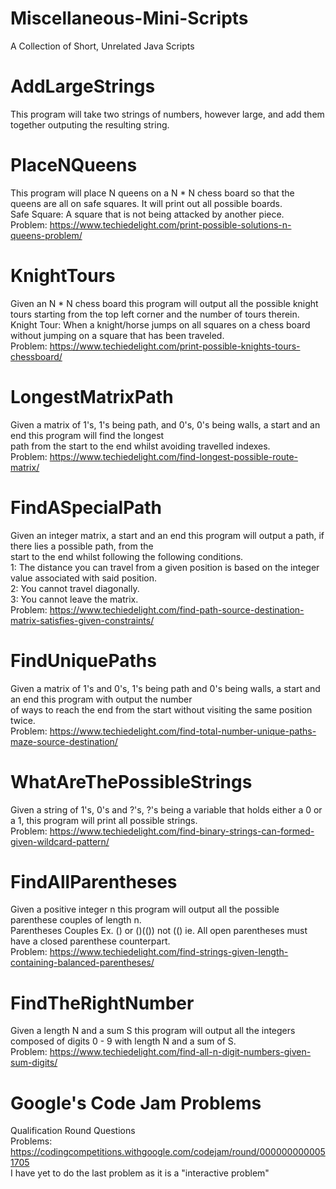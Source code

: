 # Miscellaneous-Mini-Scripts
A Collection of Short, Unrelated Java Scripts

# AddLargeStrings
  This program will take two strings of numbers, however large, and add them together outputing the resulting string.
# PlaceNQueens
  This program will place N queens on a N * N chess board so that the queens are all on safe squares. 
  It will print out all possible boards. <br/>
  Safe Square: A square that is not being attacked by another piece.<br/>
  Problem: https://www.techiedelight.com/print-possible-solutions-n-queens-problem/
# KnightTours
  Given an N * N chess board this program will output all the possible knight tours starting from the top left corner 
  and the number of tours therein. <br/>
  Knight Tour: When a knight/horse jumps on all squares on a chess board without jumping on a square that has been traveled. <br/> 
  Problem: https://www.techiedelight.com/print-possible-knights-tours-chessboard/ 
 # LongestMatrixPath
   Given a matrix of 1's, 1's being path, and 0's, 0's being walls, a start and an end this program will find the longest <br/> path from the start to the end whilst avoiding travelled indexes.<br/>
  Problem: https://www.techiedelight.com/find-longest-possible-route-matrix/
  # FindASpecialPath
   Given an integer matrix, a start and an end this program will output a path, if there lies a possible path, from the <br/>
   start to the end whilst following the following conditions. <br/> 1: The distance you can travel from a given position is based on the integer value associated with said position. <br/> 2: You cannot travel diagonally. <br/>3: You cannot leave the matrix. <br/>
   Problem: https://www.techiedelight.com/find-path-source-destination-matrix-satisfies-given-constraints/ 
# FindUniquePaths
  Given a matrix of 1's and 0's, 1's being path and 0's being walls, a start and an end this program with output the number <br/> of ways to reach the end from the start without visiting the same position twice. <br/>
  Problem: https://www.techiedelight.com/find-total-number-unique-paths-maze-source-destination/
# WhatAreThePossibleStrings
  Given a string of 1's, 0's and ?'s, ?'s being a variable that holds either a 0 or a 1, this program will print all possible strings. <br/>
  Problem: https://www.techiedelight.com/find-binary-strings-can-formed-given-wildcard-pattern/
# FindAllParentheses
  Given a positive integer n this program will output all the possible parenthese couples of length n. <br/>
  Parentheses Couples Ex. () or ()(()) not (() ie. All open parentheses must have a closed parenthese counterpart.  <br/>
  Problem: https://www.techiedelight.com/find-strings-given-length-containing-balanced-parentheses/
 # FindTheRightNumber
  Given a length N and a sum S this program will output all the integers composed of digits 0 - 9 with length N and a sum of S. <br/>
  Problem: https://www.techiedelight.com/find-all-n-digit-numbers-given-sum-digits/
  # Google's Code Jam Problems
   Qualification Round Questions <br/>
   Problems: https://codingcompetitions.withgoogle.com/codejam/round/0000000000051705 <br/>
   I have yet to do the last problem as it is a "interactive problem"
  
